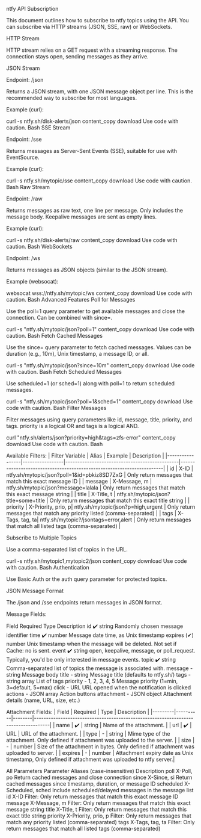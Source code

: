 ntfy API Subscription

This document outlines how to subscribe to ntfy topics using the API. You can subscribe via HTTP streams (JSON, SSE, raw) or WebSockets.

HTTP Stream

HTTP stream relies on a GET request with a streaming response. The connection stays open, sending messages as they arrive.

JSON Stream

Endpoint: <topic>/json

Returns a JSON stream, with one JSON message object per line. This is the recommended way to subscribe for most languages.

Example (curl):

curl -s ntfy.sh/disk-alerts/json
content_copy
download
Use code with caution.
Bash
SSE Stream

Endpoint: <topic>/sse

Returns messages as Server-Sent Events (SSE), suitable for use with EventSource.

Example (curl):

curl -s ntfy.sh/mytopic/sse
content_copy
download
Use code with caution.
Bash
Raw Stream

Endpoint: <topic>/raw

Returns messages as raw text, one line per message. Only includes the message body. Keepalive messages are sent as empty lines.

Example (curl):

curl -s ntfy.sh/disk-alerts/raw
content_copy
download
Use code with caution.
Bash
WebSockets

Endpoint: <topic>/ws

Returns messages as JSON objects (similar to the JSON stream).

Example (websocat):

websocat wss://ntfy.sh/mytopic/ws
content_copy
download
Use code with caution.
Bash
Advanced Features
Poll for Messages

Use the poll=1 query parameter to get available messages and close the connection. Can be combined with since=.

curl -s "ntfy.sh/mytopic/json?poll=1"
content_copy
download
Use code with caution.
Bash
Fetch Cached Messages

Use the since= query parameter to fetch cached messages. Values can be duration (e.g., 10m), Unix timestamp, a message ID, or all.

curl -s "ntfy.sh/mytopic/json?since=10m"
content_copy
download
Use code with caution.
Bash
Fetch Scheduled Messages

Use scheduled=1 (or sched=1) along with poll=1 to return scheduled messages.

curl -s "ntfy.sh/mytopic/json?poll=1&sched=1"
content_copy
download
Use code with caution.
Bash
Filter Messages

Filter messages using query parameters like id, message, title, priority, and tags. priority is a logical OR and tags is a logical AND.

curl "ntfy.sh/alerts/json?priority=high&tags=zfs-error"
content_copy
download
Use code with caution.
Bash

Available Filters:
| Filter Variable | Alias | Example | Description |
|-----------------|-----------------|-----------------------------------------------|-----------------------------------------------------------------------|
| id | X-ID | ntfy.sh/mytopic/json?poll=1&id=pbkiz8SD7ZxG | Only return messages that match this exact message ID |
| message | X-Message, m | ntfy.sh/mytopic/json?message=lalala | Only return messages that match this exact message string |
| title | X-Title, t | ntfy.sh/mytopic/json?title=some+title | Only return messages that match this exact title string |
| priority | X-Priority, prio, p| ntfy.sh/mytopic/json?p=high,urgent | Only return messages that match any priority listed (comma-separated) |
| tags | X-Tags, tag, ta| ntfy.sh/mytopic?/jsontags=error,alert | Only return messages that match all listed tags (comma-separated) |

Subscribe to Multiple Topics

Use a comma-separated list of topics in the URL.

curl -s ntfy.sh/mytopic1,mytopic2/json
content_copy
download
Use code with caution.
Bash
Authentication

Use Basic Auth or the auth query parameter for protected topics.

JSON Message Format

The /json and /sse endpoints return messages in JSON format.

Message Fields:

Field	Required	Type	Description
id	✔️	string	Randomly chosen message identifier
time	✔️	number	Message date time, as Unix timestamp
expires	(✔)️	number	Unix timestamp when the message will be deleted. Not set if Cache: no is sent.
event	✔️	string	open, keepalive, message, or poll_request. Typically, you'd be only interested in message events.
topic	✔️	string	Comma-separated list of topics the message is associated with.
message	-	string	Message body
title	-	string	Message title (defaults to ntfy.sh/<topic>)
tags	-	string array	List of tags
priority	-	1, 2, 3, 4, 5	Message priority (1=min, 3=default, 5=max)
click	-	URL	URL opened when the notification is clicked
actions	-	JSON array	Action buttons
attachment	-	JSON object	Attachment details (name, URL, size, etc.)

Attachment Fields:
| Field | Required | Type | Description |
|---------|----------|--------|------------------------------------------------------------------------------------|
| name | ✔️ | string | Name of the attachment. |
| url | ✔️ | URL | URL of the attachment. |
| type | - | string | Mime type of the attachment. Only defined if attachment was uploaded to the server. |
| size | - | number | Size of the attachment in bytes. Only defined if attachment was uploaded to server. |
| expires | - | number | Attachment expiry date as Unix timestamp, Only defined if attachment was uploaded to ntfy server.|

All Parameters
Parameter	Aliases (case-insensitive)	Description
poll	X-Poll, po	Return cached messages and close connection
since	X-Since, si	Return cached messages since timestamp, duration, or message ID
scheduled	X-Scheduled, sched	Include scheduled/delayed messages in the message list
id	X-ID	Filter: Only return messages that match this exact message ID
message	X-Message, m	Filter: Only return messages that match this exact message string
title	X-Title, t	Filter: Only return messages that match this exact title string
priority	X-Priority, prio, p	Filter: Only return messages that match any priority listed (comma-separated)
tags	X-Tags, tag, ta	Filter: Only return messages that match all listed tags (comma-separated)